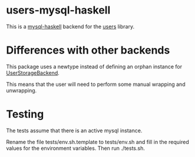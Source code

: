 # users-mysql-haskell

This is a [mysql-haskell](http://hackage.haskell.org/package/mysql-haskell) backend for the [users](http://hackage.haskell.org/package/users) library. 

# Differences with other backends

This package uses a newtype instead of defining an orphan instance for
[UserStorageBackend](https://www.stackage.org/haddock/lts-7.9/users-0.5.0.0/Web-Users-Types.html#t:UserStorageBackend).

This means that the user will need to perform some manual wrapping and
unwrapping.

# Testing

The tests assume that there is an active mysql instance.

Rename the file tests/env.sh.template to tests/env.sh and fill in the required
values for the environment variables. Then run ./tests.sh.
